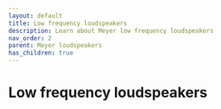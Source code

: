 ```yaml
---
layout: default
title: Low frequency loudspeakers
description: Learn about Meyer low frequency loudspeakers
nav_order: 2
parent: Meyer loudspeakers
has_children: true
---
```


# Low frequency loudspeakers